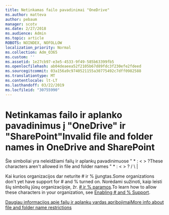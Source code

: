 ```yaml
---
title: Netinkamas failo pavadinimai "OneDrive"
ms.author: matteva
author: pebaum
manager: scotv
ms.date: 2/27/2018
ms.audience: Admin
ms.topic: article
ROBOTS: NOINDEX, NOFOLLOW
localization_priority: Normal
ms.collection: Adm_O365
ms.custom: ''
ms.assetid: 1e27cb97-e3e5-4533-9f49-585b63399fb5
ms.openlocfilehash: ab04deaeea52f2105b67d89fdc3f230efe2fdeed
ms.sourcegitcommit: 03a156a9c9740521155a30775492c7dff0982588
ms.translationtype: MT
ms.contentlocale: lt-LT
ms.lasthandoff: 03/22/2019
ms.locfileid: "30755990"
---
```

# <a name="invalid-file-and-folder-names-in-onedrive-and-sharepoint"></a><span data-ttu-id="254f9-102">Netinkamas failo ir aplanko pavadinimus į "OneDrive" ir "SharePoint"</span><span class="sxs-lookup"><span data-stu-id="254f9-102">Invalid file and folder names in OneDrive and SharePoint</span></span>

<span data-ttu-id="254f9-103">Šie simboliai yra neleidžiami failų ir aplankų pavadinimuose " \* : \< \> ?</span><span class="sxs-lookup"><span data-stu-id="254f9-103">These characters aren't allowed in file and folder names " \* : \< \> ?</span></span> <span data-ttu-id="254f9-104">/ \ |</span><span class="sxs-lookup"><span data-stu-id="254f9-104"></span></span> 
  
<span data-ttu-id="254f9-105">Kai kurios organizacijos dar neturite # ir % įjungtas.</span><span class="sxs-lookup"><span data-stu-id="254f9-105">Some organizations don't yet have support for # and % turned on.</span></span> <span data-ttu-id="254f9-106">Norėdami sužinoti, kaip leisti šių simbolių jūsų organizacijoje, žr. [# ir % paramos](https://go.microsoft.com/fwlink/?linkid=862611).</span><span class="sxs-lookup"><span data-stu-id="254f9-106">To learn how to allow these characters in your organization, see [Enabling # and % Support](https://go.microsoft.com/fwlink/?linkid=862611).</span></span> 
  
[<span data-ttu-id="254f9-107">Daugiau informacijos apie failų ir aplankų vardas apribojimai</span><span class="sxs-lookup"><span data-stu-id="254f9-107">More info about file and folder name restrictions</span></span>](https://go.microsoft.com/fwlink/?linkid=866430)
  

